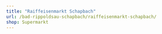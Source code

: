 ```yaml
---
title: "Raiffeisenmarkt Schapbach"
url: /bad-rippoldsau-schapbach/raiffeisenmarkt-schapbach/
shop: Supermarkt
---
```

